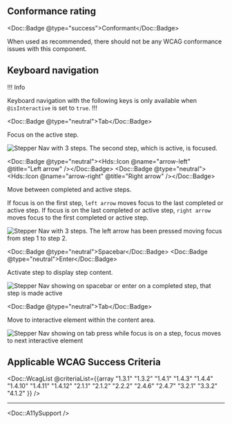 ## Conformance rating

<Doc::Badge @type="success">Conformant</Doc::Badge>

When used as recommended, there should not be any WCAG conformance issues with this component.

## Keyboard navigation

!!! Info

Keyboard navigation with the following keys is only available when `@isInteractive` is set to `true`.
!!!

<Doc::Badge @type="neutral">Tab</Doc::Badge>

Focus on the active step.

![Stepper Nav with 3 steps. The second step, which is active, is focused.](/assets/components/stepper/nav/stepper-nav-focus.png)

<Doc::Badge @type="neutral"><Hds::Icon @name="arrow-left" @title="Left arrow" /></Doc::Badge>
<Doc::Badge @type="neutral"><Hds::Icon @name="arrow-right" @title="Right arrow" /></Doc::Badge>

Move between completed and active steps.

If focus is on the first step, `left arrow` moves focus to the last completed or active step. If focus is on the last completed or active step, `right arrow` moves focus to the first completed or active step.

![Stepper Nav with 3 steps. The left arrow has been pressed moving focus from step 1 to step 2.](/assets/components/stepper/nav/stepper-nav-arrow-key.png)

<Doc::Badge @type="neutral">Spacebar</Doc::Badge>
<Doc::Badge @type="neutral">Enter</Doc::Badge>

Activate step to display step content.

![Stepper Nav showing on spacebar or enter on a completed step, that step is made active](/assets/components/stepper/nav/stepper-nav-enter.png)

<Doc::Badge @type="neutral">Tab</Doc::Badge>

Move to interactive element within the content area.

![Stepper Nav showing on tab press while focus is on a step, focus moves to next interactive element](/assets/components/stepper/nav/stepper-nav-focus-to-content.png)

## Applicable WCAG Success Criteria

<Doc::WcagList @criteriaList={{array "1.3.1" "1.3.2" "1.4.1" "1.4.3" "1.4.4" "1.4.10" "1.4.11" "1.4.12" "2.1.1" "2.1.2" "2.2.2" "2.4.6" "2.4.7" "3.2.1" "3.3.2" "4.1.2" }} />

---

<Doc::A11ySupport />
